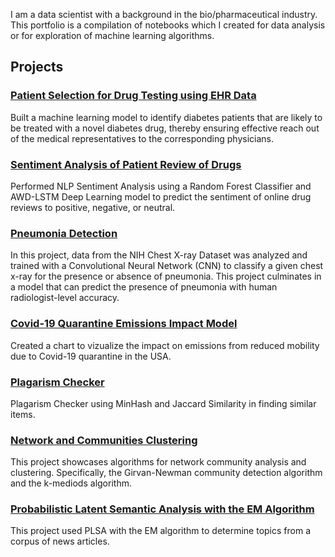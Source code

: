I am a data scientist with a background in the bio/pharmaceutical industry. This portfolio is a compilation of notebooks which I created for data analysis or for exploration of machine learning algorithms.

## **Projects**

### [Patient Selection for Drug Testing using EHR Data](https://github.com/kshptl/Patient-Selection-for-Diabetes-Drug-Testing-using-EHR-Data)
Built a machine learning model to identify diabetes patients that are likely to be treated with a novel diabetes drug, thereby ensuring effective reach out of the medical representatives to the corresponding physicians.

### [Sentiment Analysis of Patient Review of Drugs](https://github.com/kshptl/Drug-Review-Sentiment-Analysis)
Performed NLP Sentiment Analysis using a Random Forest Classifier and AWD-LSTM Deep Learning model to predict the sentiment of online drug reviews to positive, negative, or neutral.

### [Pneumonia Detection](https://github.com/kshptl/Pneumonia-Detection)
In this project, data from the NIH Chest X-ray Dataset was analyzed and trained with a Convolutional Neural Network (CNN) to classify a given chest x-ray for the presence or absence of pneumonia. This project culminates in a model that can predict the presence of pneumonia with human radiologist-level accuracy.

### [Covid-19 Quarantine Emissions Impact Model](https://github.com/kshptl/covid-19-emissions)
Created a chart to vizualize the impact on emissions from reduced mobility due to Covid-19 quarantine in the USA.

### [Plagarism Checker](https://github.com/kshptl/Plagarism-Checker-Algorithm)
Plagarism Checker using MinHash and Jaccard Similarity in finding similar items.

### [Network and Communities Clustering](https://github.com/kshptl/Network-Communities-and-Clustering)
This project showcases algorithms for network community analysis and clustering. Specifically, the Girvan-Newman community detection algorithm and the k-mediods algorithm.

### [Probabilistic Latent Semantic Analysis with the EM Algorithm](https://github.com/kshptl/Topic-Modeling)
This project used PLSA with the EM algorithm to determine topics from a corpus of news articles.
